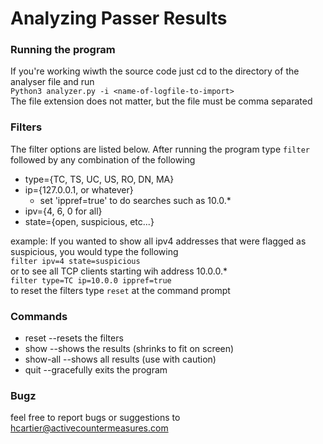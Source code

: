 # Analyzing Passer Results
### Running the program
If you're working wiwth the source code just cd to the directory of the analyser file and run  
```Python3 analyzer.py -i <name-of-logfile-to-import>```  
The file extension does not matter, but the file must be comma separated
### Filters
The filter options are listed below. After running the program type ```filter``` followed by any combination of the following  
- type={TC, TS, UC, US, RO, DN, MA}  
- ip={127.0.0.1, or whatever} 
  - set 'ippref=true' to do searches such as 10.0.*
- ipv={4, 6, 0 for all} 
- state={open, suspicious, etc...}

example: If you wanted to show all ipv4 addresses that were flagged as suspicious, you would type the following  
```filter ipv=4 state=suspicious```  
or to see all TCP clients starting wih address 10.0.0.*  
```filter type=TC ip=10.0.0 ippref=true```  
to reset the filters type ```reset``` at the command prompt

### Commands
- reset --resets the filters  
- show --shows the results (shrinks to fit on screen)  
- show-all --shows all results (use with caution)  
- quit --gracefully exits the program  

### Bugz
feel free to report bugs or suggestions to hcartier@activecountermeasures.com